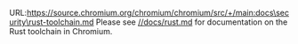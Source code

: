 URL:https://source.chromium.org/chromium/chromium/src/+/main:docs\security\rust-toolchain.md
Please see [//docs/rust.md](../rust.md) for documentation on the Rust
toolchain in Chromium.
